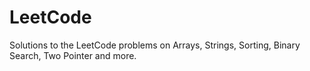 # LeetCode
Solutions to the LeetCode problems on Arrays, Strings, Sorting, Binary Search, Two Pointer and more.
